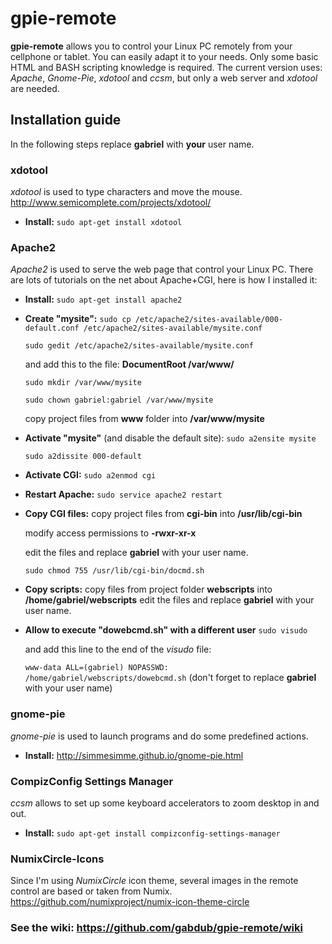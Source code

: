 # gpie-remote
**gpie-remote** allows you to control your Linux PC remotely from your cellphone or tablet.
You can easily adapt it to your needs. Only some basic HTML and BASH scripting knowledge is required.
The current version uses: *Apache*, *Gnome-Pie*, *xdotool* and *ccsm*, but only a web server and *xdotool* are needed.


## Installation guide
In the following steps replace **gabriel** with **your** user name.

### xdotool
*xdotool* is used to type characters and move the mouse.
http://www.semicomplete.com/projects/xdotool/

- **Install:**
    `sudo apt-get install xdotool`

### Apache2
*Apache2* is used to serve the web page that control your Linux PC.
There are lots of tutorials on the net about Apache+CGI, here is how I installed it:

- **Install:**
    `sudo apt-get install apache2`

- **Create "mysite":**
    `sudo cp /etc/apache2/sites-available/000-default.conf /etc/apache2/sites-available/mysite.conf`

    `sudo gedit /etc/apache2/sites-available/mysite.conf`

  and add this to the file: **DocumentRoot /var/www/**

    `sudo mkdir /var/www/mysite`
    
    `sudo chown gabriel:gabriel /var/www/mysite`

  copy project files from **www** folder into **/var/www/mysite**
    
- **Activate "mysite"** (and disable the default site):
    `sudo a2ensite mysite`

    `sudo a2dissite 000-default`

- **Activate CGI:**
    `sudo a2enmod cgi`

- **Restart Apache:**
    `sudo service apache2 restart`

- **Copy CGI files:**
  copy project files from **cgi-bin** into **/usr/lib/cgi-bin**

  modify access permissions to **-rwxr-xr-x**
  
  edit the files and replace **gabriel** with your user name.

    `sudo chmod 755 /usr/lib/cgi-bin/docmd.sh`

- **Copy scripts:**
  copy files from project folder **webscripts** into **/home/gabriel/webscripts**
  edit the files and replace **gabriel** with your user name.

- **Allow to execute "dowebcmd.sh" with a different user**
    `sudo visudo`

  and add this line to the end of the *visudo* file:

    `www-data ALL=(gabriel) NOPASSWD: /home/gabriel/webscripts/dowebcmd.sh`
    (don't forget to replace **gabriel** with your user name)

### gnome-pie
*gnome-pie* is used to launch programs and do some predefined actions.
- **Install:**
  http://simmesimme.github.io/gnome-pie.html

### CompizConfig Settings Manager
*ccsm* allows to set up some keyboard accelerators to zoom desktop in and out.
- **Install:**
  `sudo apt-get install compizconfig-settings-manager`

### NumixCircle-Icons
Since I'm using *NumixCircle* icon theme, several images in the remote control are based or taken from Numix.
https://github.com/numixproject/numix-icon-theme-circle

### See the wiki: https://github.com/gabdub/gpie-remote/wiki
